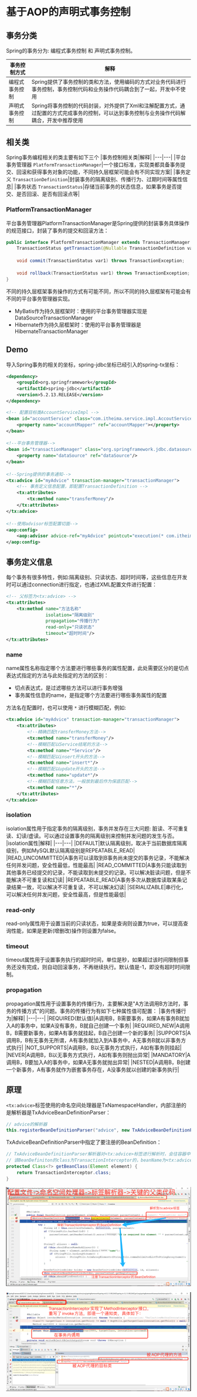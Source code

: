 # 基于AOP的声明式事务控制

## 事务分类
Spring的事务分为: 编程式事务控制 和 声明式事务控制。

|事务控制方式|解释|
|---|---|
|编程式事务控制|Spring提供了事务控制的类和方法，使用编码的方式对业务代码进行事务控制，事务控制代码和业务操作代码耦合到了一起，开发中不使用|
|声明式事务控制|Spring将事务控制的代码封装，对外提供了Xml和注解配置方式，通过配置的方式完成事务的控制，可以达到事务控制与业务操作代码解耦合，开发中推荐使用|

## 相关类
Spring事务编程相关的类主要有如下三个
|事务控制相关类|解释|
|---|---|
|平台事务管理器 `PlatformTransactionManager`|一个接口标准，实现类都具备事务提交、回滚和获得事务对象的功能，不同持久层框架可能会有不同实现方案|
|事务定义 `TransactionDefinition`|封装事务的隔离级别、传播行为、过期时间等属性信息|
|事务状态 `TransactionStatus`|存储当前事务的状态信息，如果事务是否提交、是否回滚、是否有回滚点等|

### PlatformTransactionManager
平台事务管理器PlatformTransactionManager是Spring提供的封装事务具体操作的规范接口，封装了事务的提交和回滚方法：
```Java
public interface PlatformTransactionManager extends TransactionManager { 
    TransactionStatus getTransaction(@Nullable TransactionDefinition var1) throws TransactionException;

    void commit(TransactionStatus var1) throws TransactionException;

    void rollback(TransactionStatus var1) throws TransactionException;
}
```
不同的持久层框架事务操作的方式有可能不同，所以不同的持久层框架有可能会有不同的平台事务管理器实现。
* MyBatis作为持久层框架时：使用的平台事务管理器实现是DataSourceTransactionManager
* Hibernate作为持久层框架时：使用的平台事务管理器是HibernateTransactionManager


## Demo
导入Spring事务的相关的坐标，spring-jdbc坐标已经引入的spring-tx坐标：
```XML
<dependency>
    <groupId>org.springframework</groupId>
    <artifactId>spring-jdbc</artifactId>
    <version>5.2.13.RELEASE</version>
</dependency>
```

```XML
<!-- 配置目标类AccountServiceImpl -->
<bean id="accountService" class="com.itheima.service.impl.AccoutServiceImpl">
    <property name="accountMapper" ref="accountMapper"></property>
</bean>

<!--平台事务管理器-->
<bean id="transactionManager" class="org.springframework.jdbc.datasource.DataSourceTransactionManager">
    <property name="dataSource" ref="dataSource"/>
</bean>

<!--Spring提供的事务通知-->
<tx:advice id="myAdvice" transaction-manager="transactionManager">
    <!-- 事务定义信息配置，即配置TransactionDefinition -->
    <tx:attributes>
        <tx:method name="transferMoney"/>
    </tx:attributes>
</tx:advice>

<!--使用advisor标签配置切面-->
<aop:config>
    <aop:advisor advice-ref="myAdvice" pointcut="execution(* com.itheima.service.impl.*.*(..))"/>
</aop:config>
```

## 事务定义信息
每个事务有很多特性，例如:隔离级别、只读状态、超时时间等，这些信息在开发时可以通过connection进行指定，也通过XML配置文件进行配置：
```XML
<!-- 父标签为<tx:advice> -->
<tx:attributes>
    <tx:method name="方法名称"
               isolation="隔离级别"
               propagation="传播行为"
               read-only="只读状态"
               timeout="超时时间"/>
</tx:attributes>
```

### name
name属性名称指定哪个方法要进行哪些事务的属性配置，此处需要区分的是切点表达式指定的方法与此处指定的方法的区别：
* 切点表达式，是过滤哪些方法可以进行事务增强
* 事务属性信息的name，是指定哪个方法要进行哪些事务属性的配置

方法名在配置时，也可以使用 `*` 进行模糊匹配，例如:
```XML
<tx:advice id="myAdvice" transaction-manager="transactionManager">
    <tx:attributes>
        <!--精确匹配transferMoney方法-->
        <tx:method name="transferMoney"/>
        <!--模糊匹配以Service结尾的方法-->
        <tx:method name="*Service"/>
        <!--模糊匹配以insert开头的方法-->
        <tx:method name="insert*"/>
        <!--模糊匹配以update开头的方法-->
        <tx:method name="update*"/>
        <!--模糊匹配任意方法，一般放到最后作为保底匹配-->
        <tx:method name="*"/>
    </tx:attributes>
</tx:advice>
```

### isolation
isolation属性用于指定事务的隔离级别，事务并发存在三大问题: 脏读、不可重复读、幻读/虚读。可以通过设置事务的隔离级别来控制并发问题的发生与否。
|isolation属性|解释|
|---|---|
|DEFAULT|默认隔离级别，取决于当前数据库隔离级别，例如MySQL默认隔离级别是REPEATABLE_READ|
|READ_UNCOMMITTED|A事务可以读取到B事务尚未提交的事务记录，不能解决任何并发问题，安全性最低，性能最高|
|READ_COMMITTED|A事务只能读取到其他事务已经提交的记录，不能读取到未提交的记录。可以解决脏读问题，但是不能解决不可重复读和幻读|
|REPEATABLE_READ|A事务多次从数据库读取某条记录结果一致，可以解决不可重复读，不可以解决幻读|
|SERIALIZABLE|串行化，可以解决任何并发问题，安全性最高，但是性能最低|

### read-only
read-only属性用于设置当前的只读状态，如果是查询则设置为true，可以提高查询性能，如果是更新(增删改)操作则设置为false。

### timeout
timeout属性用于设置事务执行的超时时间，单位是秒，如果超过该时间限制但事务还没有完成，则自动回滚事务，不再继续执行。默认值是-1，即没有超时时间限制。

### propagation
propagation属性用于设置事务的传播行为，主要解决是"A方法调用B方法时，事务的传播方式"的问题。事务的传播行为有如下七种属性值可配置：
|事务传播行为|解释|
|---|---|
|REQUIRED(默认值)|A调用B，B需要事务，如果A有事务B就加入A的事务中，如果A没有事务，B就自己创建一个事务|
|REQUIRED_NEW|A调用B，B需要新事务，如果A有事务就挂起，B自己创建一个新的事务|
|SUPPORTS|A调用B，B有无事务无所谓，A有事务就加入到A事务中，A无事务B就以非事务方式执行|
|NOT_SUPPORTS|A调用B，B以无事务方式执行，A如有事务则挂起|
|NEVER|A调用B，B以无事务方式执行，A如有事务则抛出异常|
|MANDATORY|A调用B，B要加入A的事务中，如果A无事务就抛出异常|
|NESTED|A调用B，B创建一个新事务，A有事务就作为嵌套事务存在，A没事务就以创建的新事务执行|


## 原理
`<tx:advice>`标签使用的命名空间处理器是TxNamespaceHandler，内部注册的是解析器是TxAdviceBeanDefinitionParser：
```Java
// advice的解析器
this.registerBeanDefinitionParser("advice", new TxAdviceBeanDefinitionParser());
```

TxAdviceBeanDefinitionParser中指定了要注册的BeanDefinition：
```Java
// TxAdviceBeanDefinitionParser解析器对<tx:advice>标签进行解析时，会往容器中注册BeanDefinition
// 该BeanDefiniton的class为TransactionInterceptor的，beanName为<tx:advice>标签的id属性值
protected Class<?> getBeanClass(Element element) {
    return TransactionInterceptor.class;
}
```

![基于AOP的声明式事务控制+20231120130715](https://raw.githubusercontent.com/loli0con/picgo/master/images/%E5%9F%BA%E4%BA%8EAOP%E7%9A%84%E5%A3%B0%E6%98%8E%E5%BC%8F%E4%BA%8B%E5%8A%A1%E6%8E%A7%E5%88%B6%2B20231120130715.png%2B2023-11-20-13-07-17)

![基于AOP的声明式事务控制+20231120131830](https://raw.githubusercontent.com/loli0con/picgo/master/images/%E5%9F%BA%E4%BA%8EAOP%E7%9A%84%E5%A3%B0%E6%98%8E%E5%BC%8F%E4%BA%8B%E5%8A%A1%E6%8E%A7%E5%88%B6%2B20231120131830.png%2B2023-11-20-13-18-34)